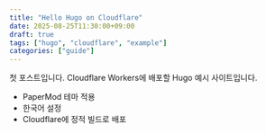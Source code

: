 ```yaml
---
title: "Hello Hugo on Cloudflare"
date: 2025-08-25T11:30:00+09:00
draft: true
tags: ["hugo", "cloudflare", "example"]
categories: ["guide"]
---
```


첫 포스트입니다. Cloudflare Workers에 배포할 Hugo 예시 사이트입니다.

- PaperMod 테마 적용
- 한국어 설정
- Cloudflare에 정적 빌드로 배포
